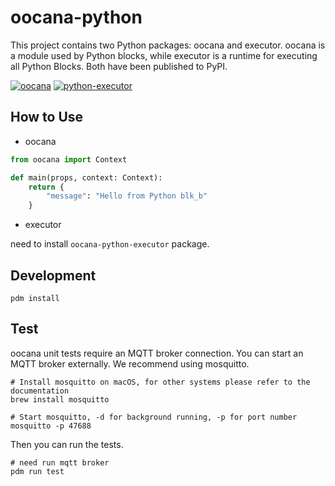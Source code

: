 # oocana-python

This project contains two Python packages: oocana and executor. oocana is a module used by Python blocks, while executor is a runtime for executing all Python Blocks. Both have been published to PyPI.

[![oocana](https://img.shields.io/pypi/v/oocana?label=oocana)](https://pypi.org/project/oocana/) [![python-executor](https://img.shields.io/pypi/v/oocana-python-executor?label=oocana-python-executor)](https://pypi.org/project/oocana-python-executor/)


## How to Use

* oocana

```python
from oocana import Context

def main(props, context: Context):
    return {
        "message": "Hello from Python blk_b"
    }
```


* executor

need to install `oocana-python-executor` package.


## Development

```shell
pdm install
```

## Test
oocana unit tests require an MQTT broker connection. You can start an MQTT broker externally. We recommend using mosquitto.

```shell
# Install mosquitto on macOS, for other systems please refer to the documentation
brew install mosquitto

# Start mosquitto, -d for background running, -p for port number
mosquitto -p 47688
```

Then you can run the tests.

```shell
# need run mqtt broker
pdm run test
```